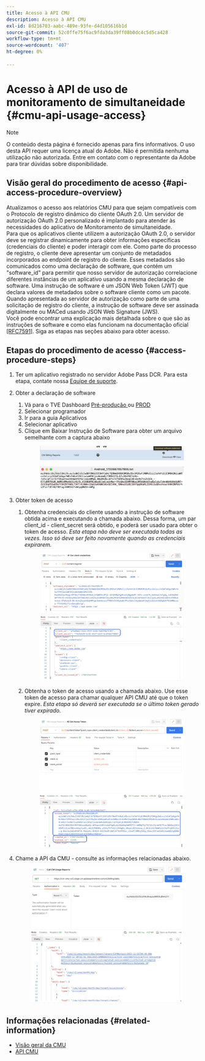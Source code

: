 ```yaml
---
title: Acesso à API CMU
description: Acesso à API CMU
exl-id: 8d216703-aabc-489e-93fe-d4d105616b1d
source-git-commit: 52c0ffe75f6ac9fda3da39ff08b0dc4c5d5ca428
workflow-type: tm+mt
source-wordcount: '407'
ht-degree: 0%

---
```


# Acesso à API de uso de monitoramento de simultaneidade {#cmu-api-usage-access}

>[!NOTE]
>
>O conteúdo desta página é fornecido apenas para fins informativos. O uso desta API requer uma licença atual do Adobe. Não é permitida nenhuma utilização não autorizada. Entre em contato com o representante da Adobe para tirar dúvidas sobre disponibilidade.

## Visão geral do procedimento de acesso {#api-access-procedure-overview}

Atualizamos o acesso aos relatórios CMU para que sejam compatíveis com o Protocolo de registro dinâmico do cliente OAuth 2.0. Um servidor de autorização OAuth 2.0 personalizado é implantado para atender às necessidades do aplicativo de Monitoramento de simultaneidade. \
Para que os aplicativos cliente utilizem a autorização OAuth 2.0, o servidor deve se registrar dinamicamente para obter informações específicas (credenciais do cliente) e poder interagir com ele. Como parte do processo de registro, o cliente deve apresentar um conjunto de metadados incorporados ao endpoint de registro do cliente.
Esses metadados são comunicados como uma declaração de software, que contém um &quot;software_id&quot; para permitir que nosso servidor de autorização correlacione diferentes instâncias de um aplicativo usando a mesma declaração de software.
Uma instrução de software é um JSON Web Token (JWT) que declara valores de metadados sobre o software cliente como um pacote. Quando apresentada ao servidor de autorização como parte de uma solicitação de registro do cliente, a instrução de software deve ser assinada digitalmente ou MACed usando JSON Web Signature (JWS). \
Você pode encontrar uma explicação mais detalhada sobre o que são as instruções de software e como elas funcionam na documentação oficial <a href="https://datatracker.ietf.org/doc/html/rfc7591" target="_blank">[RFC7591]</a>.
Siga as etapas nas seções abaixo para obter acesso.

## Etapas do procedimento de acesso {#access-procedure-steps}

1. Ter um aplicativo registrado no servidor Adobe Pass DCR. Para esta etapa, contate nossa [Equipe de suporte](mailto:tve-support@adobe.com).
2. Obter a declaração de software
   1. Vá para o TVE Dashboard <a href="https://console-preprod.auth.adobe.com/#!/" target="_blank"> Pré-produção </a> ou <a href="https://console.auth.adobe.com/" target="_blank">PROD</a>
   2. Selecionar programador
   3. Ir para a guia Aplicativos
   4. Selecionar aplicativo
   5. Clique em Baixar Instrução de Software para obter um arquivo semelhante com a captura abaixo
      <figure>
          <img src="assets/software_statement_1_download.png"
               alt="Baixar Declaração de Software">
       </figure>
      <figure>
          <img src="assets/software_statement_2.png"
               alt="Amostra de instrução de software">
       </figure>

3. Obter token de acesso
   1. Obtenha credenciais do cliente usando a instrução de software obtida acima e executando a chamada abaixo. Dessa forma, um par client_id - client_secret será obtido, e poderá ser usado para obter o token de acesso.
      *Esta etapa não deve ser executada todas as vezes. Isso só deve ser feito novamente quando as credenciais expirarem.*
      <figure>
          <img src="assets/dcr_request_1_get_client_credentials.png"
               alt="Obter credenciais do cliente">
       </figure>

   2. Obtenha o token de acesso usando a chamada abaixo. Use esse token de acesso para chamar qualquer API CMU até que o token expire.
      *Esta etapa só deverá ser executada se o último token gerado tiver expirado.*
      <figure>
          <img src="assets/dcr_get_access_token_call.png"
               alt="Obter token de acesso">
       </figure>

4. Chame a API da CMU - consulte as informações relacionadas abaixo.
   <figure>
          <img src="assets/call_cmu_reports_sample.png"
               alt="Chamar API CMU">
       </figure>

## Informações relacionadas {#related-information}

* [Visão geral da CMU](/help/concurrency-monitoring/cm-usage-reports.md)
* [API CMU](/help/concurrency-monitoring/cmu-api.md)
